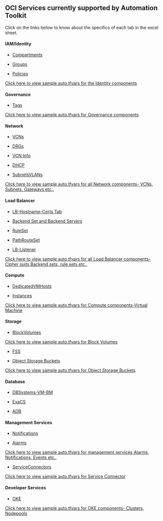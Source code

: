## OCI Services currently supported by Automation Toolkit

Click on the links below to know about the specifics of each tab in the excel sheet.

#### IAM/Identity

 - [Compartments](/cd3_automation_toolkit/documentation/user_guide/learn_more/Tabs.md#Compartments-Tab)

 - [Groups](/cd3_automation_toolkit/documentation/user_guide/learn_more/Tabs.md#Groups-Tab)
  
 - [Policies](/cd3_automation_toolkit/documentation/user_guide/learn_more/Tabs.md#Policies-Tab)

<a href="/cd3_automation_toolkit/documentation/terraform/identity.md"> Click here to view sample auto.tfvars for the Identity components</a> 

#### Governance

 - [Tags](/cd3_automation_toolkit/documentation/user_guide/learn_more/Tabs.md#Tags-Tab)

<a href="/cd3_automation_toolkit/documentation/terraform/governance.md">Click here to view sample auto.tfvars for Governance components</a> 

#### Network
  
 - [VCNs](/cd3_automation_toolkit/documentation/user_guide/learn_more/Tabs.md#a-VCNs-Tab)
  
 - [DRGs](/cd3_automation_toolkit/documentation/user_guide/learn_more/Tabs.md#b-DRGs-Tab)
  
 - [VCN Info](/cd3_automation_toolkit/documentation/user_guide/learn_more/Tabs.md#c-VCN-Info-Tab)
  
 - [DHCP](/cd3_automation_toolkit/documentation/user_guide/learn_more/Tabs.md#d-DHCP-Tab)
  
 - [SubnetsVLANs](/cd3_automation_toolkit/documentation/user_guide/learn_more/Tabs.md#e-SubnetsVLANs-Tab)
 
  

<a href="/cd3_automation_toolkit/documentation/terraform/network.md">Click here to view sample auto.tfvars for all Network components- VCNs, Subnets, Gateways etc.,</a> 


#### Load Balancer

 - [LB-Hostname-Certs Tab](https://github.com/oracle-devrel/cd3-automation-toolkit/blob/develop/cd3_automation_toolkit/documentation/user_guide/learn_more/Tabs.md#lb-hostname-certs-tab)
 
 - [Backend Set and Backend Servers](https://github.com/oracle-devrel/cd3-automation-toolkit/blob/develop/cd3_automation_toolkit/documentation/user_guide/learn_more/Tabs.md#backend-set-and-backend-servers-tab)
 
 - [RuleSet](https://github.com/oracle-devrel/cd3-automation-toolkit/blob/develop/cd3_automation_toolkit/documentation/user_guide/learn_more/Tabs.md#ruleset-tab)
 
 - [PathRouteSet](https://github.com/oracle-devrel/cd3-automation-toolkit/blob/develop/cd3_automation_toolkit/documentation/user_guide/learn_more/Tabs.md#path-route-set-tab)
 
 - [LB-Listener](https://github.com/oracle-devrel/cd3-automation-toolkit/blob/develop/cd3_automation_toolkit/documentation/user_guide/learn_more/Tabs.md#lb-listeners-tab)

<a href="/cd3_automation_toolkit/documentation/terraform/loadbalancer.md">Click here to view sample auto.tfvars for all Load Balancer components- Cipher suits,Backend sets, rule sets etc.,</a>


#### Compute
 
 - [DedicatedVMHosts](https://github.com/oracle-devrel/cd3-automation-toolkit/blob/develop/cd3_automation_toolkit/documentation/user_guide/learn_more/Tabs.md#dedicatedvmhosts-tab)
 
 - [Instances](https://github.com/oracle-devrel/cd3-automation-toolkit/blob/develop/cd3_automation_toolkit/documentation/user_guide/learn_more/Tabs.md#instances-tab)

<a href="/cd3_automation_toolkit/documentation/terraform/network.md">Click here to view sample auto.tfvars for Compute components-Virtual Machine</a> 
 
#### Storage
 
 - [BlockVolumes](https://github.com/oracle-devrel/cd3-automation-toolkit/blob/develop/cd3_automation_toolkit/documentation/user_guide/learn_more/Tabs.md#blocksvolumes-tab)
 
 <a href="/cd3_automation_toolkit/documentation/terraform/storage.md">Click here to view sample auto.tfvars for Block Volumes </a> 

 - [FSS](https://github.com/oracle-devrel/cd3-automation-toolkit/blob/develop/cd3_automation_toolkit/documentation/user_guide/learn_more/Tabs.md#fss-tab)
 
 - [Object Storage Buckets](https://github.com/oracle-devrel/cd3-automation-toolkit/blob/develop/cd3_automation_toolkit/documentation/user_guide/learn_more/Tabs.md#Buckets-tab)
 
 <a href="/cd3_automation_toolkit/documentation/terraform/storage.md#2.Buckets">Click here to view sample auto.tfvars for Object Storage Buckets</a> 
 
 
 
 #### Database
 - [DBSystems-VM-BM](https://github.com/oracle-devrel/cd3-automation-toolkit/blob/develop/cd3_automation_toolkit/documentation/user_guide/learn_more/Tabs.md#dbsystems-vm-bm-tab)
 
 - [ExaCS](https://github.com/oracle-devrel/cd3-automation-toolkit/blob/develop/cd3_automation_toolkit/documentation/user_guide/learn_more/Tabs.md#exacs)
 
 - [ADB](https://github.com/oracle-devrel/cd3-automation-toolkit/blob/develop/cd3_automation_toolkit/documentation/user_guide/learn_more/Tabs.md#adb-tab)
 
 
 #### Management Services
 
 - [Notifications](https://github.com/oracle-devrel/cd3-automation-toolkit/blob/develop/cd3_automation_toolkit/documentation/user_guide/learn_more/Tabs.md#notifications-tab)
 
 - [Alarms](https://github.com/oracle-devrel/cd3-automation-toolkit/blob/develop/cd3_automation_toolkit/documentation/user_guide/learn_more/Tabs.md#alarms-tab)

<a href="/cd3_automation_toolkit/documentation/terraform/managementservices.md">Click here to view sample auto.tfvars for management services Alarms, Notifications, Events etc.,</a> 
 
 - [ServiceConnectors](https://github.com/oracle-devrel/cd3-automation-toolkit/blob/develop/cd3_automation_toolkit/documentation/user_guide/learn_more/Tabs.md#serviceconnectors-tab) 


<a href="/cd3_automation_toolkit/documentation/terraform/sch.md">Click here to view sample auto.tfvars for Service Connector</a> 


 
 #### Developer Services
 
 - [OKE](https://github.com/oracle-devrel/cd3-automation-toolkit/blob/develop/cd3_automation_toolkit/documentation/user_guide/learn_more/Tabs.md#oke-tab)

<a href="/cd3_automation_toolkit/documentation/terraform/oke.md">Click here to view sample auto.tfvars for OKE components- Clusters, Nodepools</a> 
 
 

 
 

